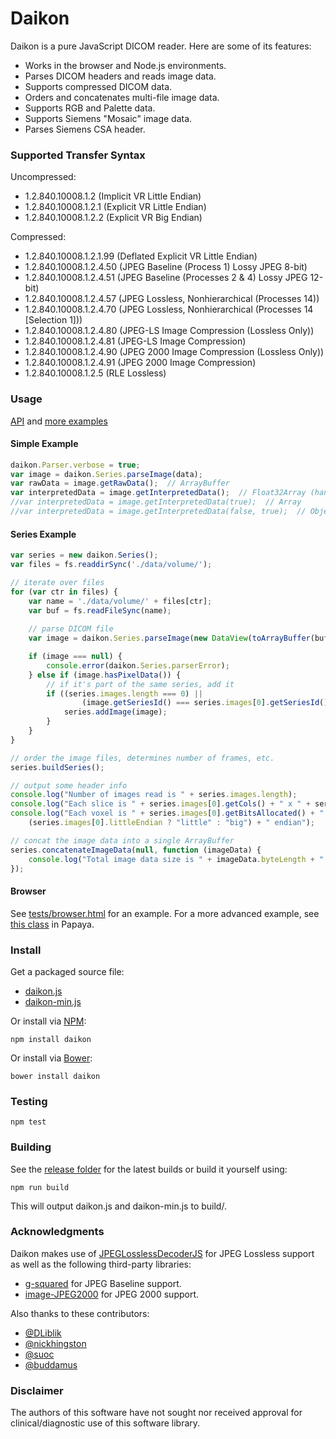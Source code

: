 Daikon 
======

Daikon is a pure JavaScript DICOM reader.  Here are some of its features:

- Works in the browser and Node.js environments.
- Parses DICOM headers and reads image data.
- Supports compressed DICOM data.
- Orders and concatenates multi-file image data.
- Supports RGB and Palette data.
- Supports Siemens "Mosaic" image data.
- Parses Siemens CSA header.

### Supported Transfer Syntax

Uncompressed:
- 1.2.840.10008.1.2 (Implicit VR Little Endian)
- 1.2.840.10008.1.2.1 (Explicit VR Little Endian)
- 1.2.840.10008.1.2.2 (Explicit VR Big Endian)
 
Compressed:
- 1.2.840.10008.1.2.1.99 (Deflated Explicit VR Little Endian)
- 1.2.840.10008.1.2.4.50 (JPEG Baseline (Process 1) Lossy JPEG 8-bit)
- 1.2.840.10008.1.2.4.51 (JPEG Baseline (Processes 2 & 4) Lossy JPEG 12-bit)
- 1.2.840.10008.1.2.4.57 (JPEG Lossless, Nonhierarchical (Processes 14))
- 1.2.840.10008.1.2.4.70 (JPEG Lossless, Nonhierarchical (Processes 14 [Selection 1]))
- 1.2.840.10008.1.2.4.80 (JPEG-LS Image Compression (Lossless Only))
- 1.2.840.10008.1.2.4.81 (JPEG-LS Image Compression)
- 1.2.840.10008.1.2.4.90 (JPEG 2000 Image Compression (Lossless Only))
- 1.2.840.10008.1.2.4.91 (JPEG 2000 Image Compression)
- 1.2.840.10008.1.2.5 (RLE Lossless)


### Usage
[API](https://github.com/rii-mango/Daikon/wiki/API) and [more examples](https://github.com/rii-mango/Daikon/tree/master/tests)

#### Simple Example
```javascript
daikon.Parser.verbose = true;
var image = daikon.Series.parseImage(data);
var rawData = image.getRawData();  // ArrayBuffer
var interpretedData = image.getInterpretedData();  // Float32Array (handles byte order, datatype, scale, mask)
//var interpretedData = image.getInterpretedData(true);  // Array
//var interpretedData = image.getInterpretedData(false, true);  // Object with properties: data, min, max, minIndex, maxIndex, numCols, numRows
```

#### Series Example
```javascript
var series = new daikon.Series();
var files = fs.readdirSync('./data/volume/');

// iterate over files
for (var ctr in files) {
    var name = './data/volume/' + files[ctr];
    var buf = fs.readFileSync(name);
    
    // parse DICOM file
    var image = daikon.Series.parseImage(new DataView(toArrayBuffer(buf)));

    if (image === null) {
        console.error(daikon.Series.parserError);
    } else if (image.hasPixelData()) {
        // if it's part of the same series, add it
        if ((series.images.length === 0) || 
                (image.getSeriesId() === series.images[0].getSeriesId())) {
            series.addImage(image);
        }
    }
}

// order the image files, determines number of frames, etc.
series.buildSeries();

// output some header info
console.log("Number of images read is " + series.images.length);
console.log("Each slice is " + series.images[0].getCols() + " x " + series.images[0].getRows());
console.log("Each voxel is " + series.images[0].getBitsAllocated() + " bits, " + 
    (series.images[0].littleEndian ? "little" : "big") + " endian");

// concat the image data into a single ArrayBuffer
series.concatenateImageData(null, function (imageData) {
    console.log("Total image data size is " + imageData.byteLength + " bytes");
});
```
#### Browser
See [tests/browser.html](https://github.com/rii-mango/Daikon/blob/master/tests/browser.html) for an example.  For a more advanced example, see [this class](https://github.com/rii-mango/Papaya/blob/master/src/js/volume/dicom/header-dicom.js) in Papaya.

### Install
Get a packaged source file:

* [daikon.js](https://raw.githubusercontent.com/rii-mango/Daikon/master/release/current/daikon.js)
* [daikon-min.js](https://raw.githubusercontent.com/rii-mango/Daikon/master/release/current/daikon-min.js)

Or install via [NPM](https://www.npmjs.com/):

```
npm install daikon
```

Or install via [Bower](http://bower.io/):

```
bower install daikon
```

### Testing
```
npm test
```

### Building
See the [release folder](https://github.com/rii-mango/Daikon/tree/master/release) for the latest builds or build it yourself using:
```
npm run build
```
This will output daikon.js and daikon-min.js to build/.

### Acknowledgments
Daikon makes use of [JPEGLosslessDecoderJS](https://github.com/rii-mango/JPEGLosslessDecoderJS) for JPEG Lossless support as well as the following third-party libraries:
- [g-squared](https://github.com/g-squared/cornerstoneWADOImageLoader) for JPEG Baseline support.
- [image-JPEG2000](https://github.com/OHIF/image-JPEG2000) for JPEG 2000 support.

Also thanks to these contributors:
- [@DLiblik](https://github.com/DLiblik)
- [@nickhingston](https://github.com/nickhingston)
- [@suoc](https://github.com/suoc)
- [@buddamus](https://github.com/buddamus)
  
### Disclaimer
The authors of this software have not sought nor received approval for clinical/diagnostic use of this software library.
